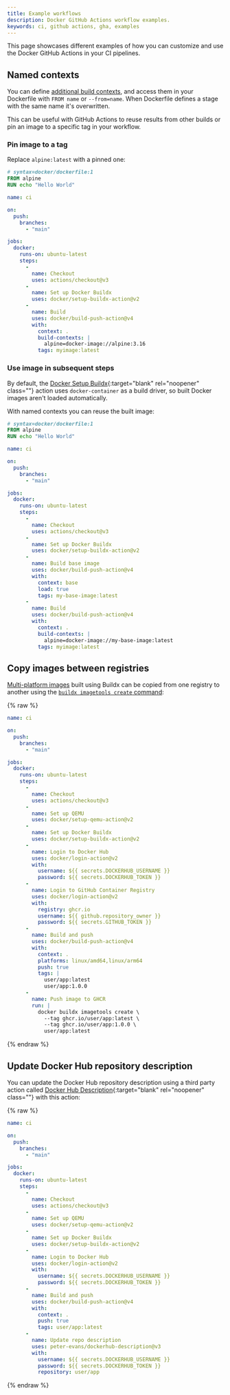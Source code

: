 ```yaml
---
title: Example workflows
description: Docker GitHub Actions workflow examples.
keywords: ci, github actions, gha, examples
---
```


This page showcases different examples of how you can customize and use the
Docker GitHub Actions in your CI pipelines.

## Named contexts

You can define [additional build contexts](../../../engine/reference/commandline/buildx_build.md#build-context),
and access them in your Dockerfile with `FROM name` or `--from=name`. When
Dockerfile defines a stage with the same name it's overwritten.

This can be useful with GitHub Actions to reuse results from other builds or pin
an image to a specific tag in your workflow.

### Pin image to a tag

Replace `alpine:latest` with a pinned one:

```dockerfile
# syntax=docker/dockerfile:1
FROM alpine
RUN echo "Hello World"
```

```yaml
name: ci

on:
  push:
    branches:
      - "main"

jobs:
  docker:
    runs-on: ubuntu-latest
    steps:
      -
        name: Checkout
        uses: actions/checkout@v3
      -
        name: Set up Docker Buildx
        uses: docker/setup-buildx-action@v2
      -
        name: Build
        uses: docker/build-push-action@v4
        with:
          context: .
          build-contexts: |
            alpine=docker-image://alpine:3.16
          tags: myimage:latest
```

### Use image in subsequent steps

By default, the [Docker Setup Buildx](https://github.com/marketplace/actions/docker-setup-buildx){:target="blank" rel="noopener" class=""}
action uses `docker-container` as a build driver, so built Docker images aren't
loaded automatically.

With named contexts you can reuse the built image:

```dockerfile
# syntax=docker/dockerfile:1
FROM alpine
RUN echo "Hello World"
```

```yaml
name: ci

on:
  push:
    branches:
      - "main"

jobs:
  docker:
    runs-on: ubuntu-latest
    steps:
      -
        name: Checkout
        uses: actions/checkout@v3
      -
        name: Set up Docker Buildx
        uses: docker/setup-buildx-action@v2
      -
        name: Build base image
        uses: docker/build-push-action@v4
        with:
          context: base
          load: true
          tags: my-base-image:latest
      -
        name: Build
        uses: docker/build-push-action@v4
        with:
          context: .
          build-contexts: |
            alpine=docker-image://my-base-image:latest
          tags: myimage:latest
```

## Copy images between registries

[Multi-platform images](../../building/multi-platform.md) built using Buildx can
be copied from one registry to another using the [`buildx imagetools create` command](../../../engine/reference/commandline/buildx_imagetools_create.md):

{% raw %}
```yaml
name: ci

on:
  push:
    branches:
      - "main"

jobs:
  docker:
    runs-on: ubuntu-latest
    steps:
      -
        name: Checkout
        uses: actions/checkout@v3
      -
        name: Set up QEMU
        uses: docker/setup-qemu-action@v2
      -
        name: Set up Docker Buildx
        uses: docker/setup-buildx-action@v2
      -
        name: Login to Docker Hub
        uses: docker/login-action@v2
        with:
          username: ${{ secrets.DOCKERHUB_USERNAME }}
          password: ${{ secrets.DOCKERHUB_TOKEN }}
      -
        name: Login to GitHub Container Registry
        uses: docker/login-action@v2
        with:
          registry: ghcr.io
          username: ${{ github.repository_owner }}
          password: ${{ secrets.GITHUB_TOKEN }}
      -
        name: Build and push
        uses: docker/build-push-action@v4
        with:
          context: .
          platforms: linux/amd64,linux/arm64
          push: true
          tags: |
            user/app:latest
            user/app:1.0.0
      -
        name: Push image to GHCR
        run: |
          docker buildx imagetools create \
            --tag ghcr.io/user/app:latest \
            --tag ghcr.io/user/app:1.0.0 \
            user/app:latest
```
{% endraw %}

## Update Docker Hub repository description

You can update the Docker Hub repository description using a third party action
called [Docker Hub Description](https://github.com/peter-evans/dockerhub-description){:target="blank" rel="noopener" class=""}
with this action:

{% raw %}
```yaml
name: ci

on:
  push:
    branches:
      - "main"

jobs:
  docker:
    runs-on: ubuntu-latest
    steps:
      -
        name: Checkout
        uses: actions/checkout@v3
      -
        name: Set up QEMU
        uses: docker/setup-qemu-action@v2
      -
        name: Set up Docker Buildx
        uses: docker/setup-buildx-action@v2
      -
        name: Login to Docker Hub
        uses: docker/login-action@v2
        with:
          username: ${{ secrets.DOCKERHUB_USERNAME }}
          password: ${{ secrets.DOCKERHUB_TOKEN }}
      -
        name: Build and push
        uses: docker/build-push-action@v4
        with:
          context: .
          push: true
          tags: user/app:latest
      -
        name: Update repo description
        uses: peter-evans/dockerhub-description@v3
        with:
          username: ${{ secrets.DOCKERHUB_USERNAME }}
          password: ${{ secrets.DOCKERHUB_TOKEN }}
          repository: user/app
```
{% endraw %}
